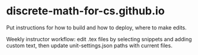 # discrete-math-for-cs.github.io
 Put instructions for how to build and how to deploy, 
 where to make edits.

 Weekly instructor workflow: edit .tex files by selecting snippets and adding custom text, then 
 update unit-settings.json paths with current files.